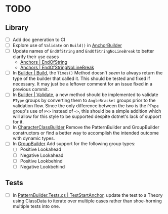 # TODO

## Library

- [ ] Add doc generation to CI
- [ ] Explore use of `Validate` on `Build()` in [AnchorBuilder](src\FluentRegex\Classes\AnchorBuilder.cs#L40)
- [ ] Update names of `EndOfString` and `EndOfStringNoLineBreak` to better clarify their use cases
  - [Anchors | EndOfString](src\FluentRegex\Classes\Anchors.cs#L41)
  - [Anchors | EndOfStringNoLineBreak](src\FluentRegex\Classes\Anchors.cs#L47)
- [ ] In [Builder | Build](src\FluentRegex\Classes\Builder.cs#L81), the `Times()` Method doesn't _seem_ to always return the type of the builder that called it. This should be tested and fixed if necessary. It may just be a leftover comment for an issue fixed in a previous commit.
- [ ] In [Builder | Validate](src\FluentRegex\Classes\Builder.cs#L225), a new method should be implemented to validate `PType` groups by converting them to `AngleBracket` groups prior to the validation flow. Since the only difference between the two is the `PType` group's use of `P<>` instead of `<>`, this should be a simple addition which will allow for this style to be supported despite dotnet's lack of support for it.
- [ ] In [CharacterClassBuilder](src\FluentRegex\Classes\CharacterClassBuilder.cs#26) Remove the PatternBuilder and GroupBuilder constructors or find a better way to accomplish the intended outcome with dynamic types.
- [ ] In [GroupBuilder](src\FluentRegex\Classes\GroupBuilder.cs#153) Add support for the following group types:
  - [ ] Positive Lookahead
  - [ ] Negative Lookahead
  - [ ] Positive Lookbehind
  - [ ] Negative Lookbehind

## Tests

- [ ] In [PatternBuilder.Tests.cs | TestStartAnchor](src/FluentRegex.Tests/PatternBuilder.Tests.cs#L68), update the test to a Theory using ClassData to iterate over multiple cases rather than shoe-horning multiple tests into one.
